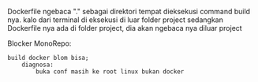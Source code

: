 Dockerfile ngebaca "." sebagai direktori tempat dieksekusi command build nya. kalo dari terminal di eksekusi di luar folder project sedangkan Dockerfile nya ada di folder project, dia akan ngebaca nya diluar project

Blocker MonoRepo:

	build docker blom bisa;
		diagnosa:
			buka conf masih ke root linux bukan docker
			